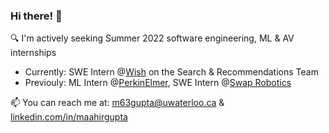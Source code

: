 ### Hi there! 👋

🔍 I'm actively seeking Summer 2022 software engineering, ML & AV internships
* Currently: SWE Intern @[Wish](https://www.wish.com/companyinfo?hide_login_modal=true) on the Search & Recommendations Team
* Previouly: ML Intern @[PerkinElmer](https://www.perkinelmer.com/uk/), SWE Intern @[Swap Robotics](https://www.swaprobotics.com/)

📫 You can reach me at: m63gupta@uwaterloo.ca & [linkedin.com/in/maahirgupta](www.linkedin.com/in/maahirgupta)

